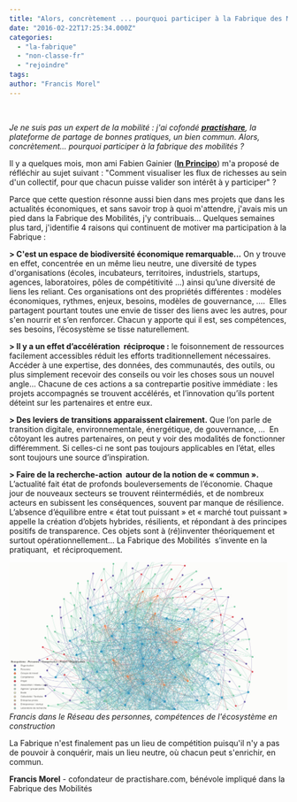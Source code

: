 ```yaml
---
title: "Alors, concrètement ... pourquoi participer à la Fabrique des Mobilités ?"
date: "2016-02-22T17:25:34.000Z"
categories: 
  - "la-fabrique"
  - "non-classe-fr"
  - "rejoindre"
tags: 
author: "Francis Morel"
---
```


 

_Je ne suis pas un expert de la mobilité : j'ai cofondé [**practishare**](http://practishare.com/), la plateforme de partage de bonnes pratiques, un bien commun. Alors, concrètement... pourquoi participer à la fabrique des mobilités ?_

Il y a quelques mois, mon ami Fabien Gainier ([**In Principo**](http://www.inprincipo.com/)) m'a proposé de réfléchir au sujet suivant : "Comment visualiser les flux de richesses au sein d'un collectif, pour que chacun puisse valider son intérêt à y participer" ?

Parce que cette question résonne aussi bien dans mes projets que dans les actualités économiques, et sans savoir trop à quoi m'attendre, j'avais mis un pied dans la Fabrique des Mobilités, j'y contribuais... Quelques semaines plus tard, j'identifie 4 raisons qui continuent de motiver ma participation à la Fabrique :

**\> C'est un espace de biodiversité économique remarquable...** On y trouve en effet, concentrée en un même lieu neutre, une diversité de types d'organisations (écoles, incubateurs, territoires, industriels, startups, agences, laboratoires, pôles de compétitivité ...) ainsi qu’une diversité de liens les reliant. Ces organisations ont des propriétés différentes : modèles économiques, rythmes, enjeux, besoins, modèles de gouvernance, ….  Elles partagent pourtant toutes une envie de tisser des liens avec les autres, pour s'en nourrir et s’en renforcer. Chacun y apporte qui il est, ses compétences, ses besoins, l’écosystème se tisse naturellement.

**\> Il y a un effet d’accélération  réciproque :** le foisonnement de ressources facilement accessibles réduit les efforts traditionnellement nécessaires. Accéder à une expertise, des données, des communautés, des outils, ou plus simplement recevoir des conseils ou voir les choses sous un nouvel angle… Chacune de ces actions a sa contrepartie positive immédiate : les projets accompagnés se trouvent accélérés, et l’innovation qu’ils portent déteint sur les partenaires et entre eux.

**\> Des leviers de transitions apparaissent clairement.** Que l’on parle de transition digitale, environnementale, énergétique, de gouvernance, …  En côtoyant les autres partenaires, on peut y voir des modalités de fonctionner différemment. Si celles-ci ne sont pas toujours applicables en l’état, elles sont toujours une source d’inspiration.

**\> Faire de la recherche-action  autour de la notion de « commun ».** L’actualité fait état de profonds bouleversements de l’économie. Chaque jour de nouveaux secteurs se trouvent réintermédiés, et de nombreux acteurs en subissent les conséquences, souvent par manque de résilience. L’absence d’équilibre entre « état tout puissant » et « marché tout puissant » appelle la création d’objets hybrides, résilients, et répondant à des principes positifs de transparence. Ces objets sont à (ré)inventer théoriquement et surtout opérationnellement... La Fabrique des Mobilités  s’invente en la pratiquant,  et réciproquement.

[![francis_morel](images/francis_morel-1024x545.jpg)](http://lafabriquedesmobilites.fr/wp-content/uploads/2016/02/francis_morel.jpg)_Francis dans le_ _Réseau des personnes, compétences de l'écosystème en construction_

La Fabrique n'est finalement pas un lieu de compétition puisqu'il n'y a pas de pouvoir à conquérir, mais un lieu neutre, où chacun peut s'enrichir, en commun.

**Francis Morel** - cofondateur de practishare.com, bénévole impliqué dans la Fabrique des Mobilités
